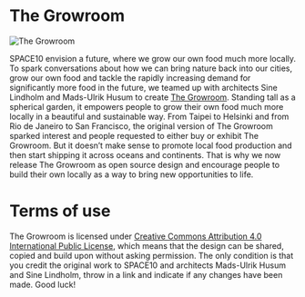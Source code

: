 # The Growroom

![The Growroom](https://github.com/space10-community/the-growroom/raw/master/growroom.png)

SPACE10 envision a future, where we grow our own food much more locally. To spark conversations about how we can bring nature back into our cities, grow our own food and tackle the rapidly increasing demand for significantly more food in the future, we teamed up with architects Sine Lindholm and Mads-Ulrik Husum to create [The Growroom](https://medium.com/space10-the-farm/space10-open-sources-the-growroom-aa7ca6621715#.jkt6zxkk9). Standing tall as a spherical garden, it empowers people to grow their own food much more locally in a beautiful and sustainable way.
From Taipei to Helsinki and from Rio de Janeiro to San Francisco, the original version of The Growroom sparked interest and people requested to either buy or exhibit The Growroom. But it doesn’t make sense to promote local food production and then start shipping it across oceans and continents. That is why we now release The Growroom as open source design and encourage people to build their own locally as a way to bring new opportunities to life.

# Terms of use

The Growroom is licensed under [Creative Commons Attribution 4.0 International Public License](https://creativecommons.org/licenses/by/4.0/legalcode), which means that the design can be shared, copied and build upon without asking permission. The only condition is that you credit the original work to SPACE10 and architects Mads-Ulrik Husum and Sine Lindholm, throw in a link and indicate if any changes have been made.
Good luck!